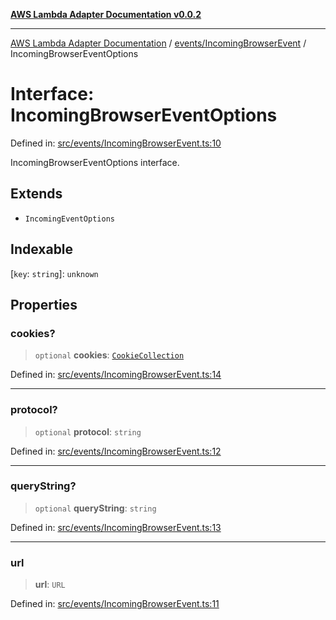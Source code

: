 [**AWS Lambda Adapter Documentation v0.0.2**](../../../README.md)

***

[AWS Lambda Adapter Documentation](../../../modules.md) / [events/IncomingBrowserEvent](../README.md) / IncomingBrowserEventOptions

# Interface: IncomingBrowserEventOptions

Defined in: [src/events/IncomingBrowserEvent.ts:10](https://github.com/stonemjs/browser-adapter/blob/2a6ec5410a97b6bc45328cca33b607b5a6b7ed84/src/events/IncomingBrowserEvent.ts#L10)

IncomingBrowserEventOptions interface.

## Extends

- `IncomingEventOptions`

## Indexable

\[`key`: `string`\]: `unknown`

## Properties

### cookies?

> `optional` **cookies**: [`CookieCollection`](../../../cookies/CookieCollection/classes/CookieCollection.md)

Defined in: [src/events/IncomingBrowserEvent.ts:14](https://github.com/stonemjs/browser-adapter/blob/2a6ec5410a97b6bc45328cca33b607b5a6b7ed84/src/events/IncomingBrowserEvent.ts#L14)

***

### protocol?

> `optional` **protocol**: `string`

Defined in: [src/events/IncomingBrowserEvent.ts:12](https://github.com/stonemjs/browser-adapter/blob/2a6ec5410a97b6bc45328cca33b607b5a6b7ed84/src/events/IncomingBrowserEvent.ts#L12)

***

### queryString?

> `optional` **queryString**: `string`

Defined in: [src/events/IncomingBrowserEvent.ts:13](https://github.com/stonemjs/browser-adapter/blob/2a6ec5410a97b6bc45328cca33b607b5a6b7ed84/src/events/IncomingBrowserEvent.ts#L13)

***

### url

> **url**: `URL`

Defined in: [src/events/IncomingBrowserEvent.ts:11](https://github.com/stonemjs/browser-adapter/blob/2a6ec5410a97b6bc45328cca33b607b5a6b7ed84/src/events/IncomingBrowserEvent.ts#L11)
